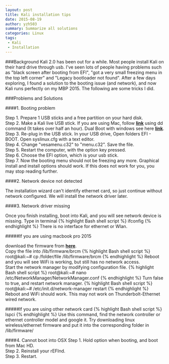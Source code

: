 ```yaml
---
layout: post
title: Kali installation tips
date: 2015-08-19 
author: yzh503
summary: Summarize all solutions
categories: Linux
tags: 
 - Kali
 - Installation
---
```


###Background 
Kali 2.0 has been out for a while. Most people install Kali on their hard drive through usb. I've seen lots of people having problems such as "black screen after booting from EFI", "got a very small freezing menu in the top left corner" and "Legacy bootloader not found". After a few days exploring, I found a solution to the booting issue (and network), and now Kali runs perfectly on my MBP 2015. The following are some tricks I did.

###Problems and Solutions 


####1. Booting problem

Step 1. Prepare 1 USB sticks and a free partition on your hard disk.     
Step 2. Make a Kali live USB stick. If you are using Mac,  follow [**link**](http://docs.kali.org/installation/kali-linux-dual-boot-on-mac-hardware) using dd command (It takes over half an hour). Dual Boot with windows see here [**link**](http://docs.kali.org/installation/dual-boot-kali-with-windows).   
Step 3. Re-plug in the USB stick. In your USB drive, Open folders EFI - BOOT. Open syslinux.cfg with a text editor.   
Step 4. Change "vesamenu.c32" to "menu.c32". Save the file.   
Step 5. Restart the computer, with the option key pressed.     
Step 6. Choose the EFI option, which is your usb stick.        
Step 7. Now the booting menu should not be freezing any more. Graphical install and install options should work. If this does not work for you, you may stop reading further.  


####2. Network device not detected

The installation wizard can't identify ethernet card, so just continue without network configured. We will install the network driver later. 


####3. Network driver missing

Once you finish installing, boot into Kali, and you will see network device is missing. Type in terminal
{% highlight Bash shell script %}
ifconfig
{% endhighlight %}
There is no interface for ethernet or Wlan. 

#####If you are using macbook pro 2015

download the firmware from [**here**](https://git.kernel.org/cgit/linux/kernel/git/firmware/linux-firmware.git/plain/brcm/brcmfmac43602-pcie.bin).  
Copy the file into /lib/firmware/brcm
{% highlight Bash shell script %}
root@kali:~# cp /folder/file /lib/firmware/brcm
{% endhighlight %}
Reboot and you will see WiFi is working, but still has no network access.   
Start the network manager by modifying configuration file.
{% highlight Bash shell script %}
root@kali:~# nano /etc/NetworkManager/NetworkManager.conf
{% endhighlight %}
Turn false to true, and restart network manager.
{% highlight Bash shell script %}
root@kali:~# /etc/init.d/network-manager restart
{% endhighlight %}
Reboot and WiFi should work. This may not work on Thunderbolt-Ethernet wired network.

#####If you are using other network card
{% highlight Bash shell script %}
lspci
{% endhighlight %}
Use this command, find the network controller or ethernet controller model and google it. Try downloading linux wireless/ethernet firmware and put it into the corresponding folder in /lib/firmware/


####4. Cannot boot into OSX
Step 1. Hold option when booting, and boot from Mac HD.     
Step 2. Reinstall your rEFInd.  
Step 3. Restart.
